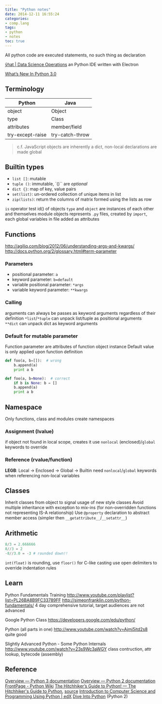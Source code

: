 ```yaml
---
title: "Python notes"
date: 2014-12-11 16:55:24
categories:
- comp.lang
tags:
- python
- notes
toc: true
---
```


All python code are executed statements, no such thing as declaration

[ŷhat | Data Science Operations](https://www.yhat.com/products/rodeo/) an Python IDE written with Electron

[What’s New In Python 3.0](https://docs.python.org/3/whatsnew/3.0.html)

## Terminology

Python     | Java
------     | ----
object     | Object
type       | Class
attributes | member/field
try-except-raise | try-catch-throw

> c.f. JavaScript objects are inherently a dict, non-local declarations are made global

## Builtin types

- `list []`: mutable
- `tuple ()`: immutable, `()`` are _optional_
- `dict {}`: map of key, value pairs
- `set(list)`: un-ordered collection of unique items in list
- `zip(lists)`: return the columns of matrix formed using the lists as row

`is` operator test id() of objects
`type` and `object` are instances of each other and themselves
module objects represents `.py` files, created by `import`, each global variables in file added as attributes

## Functions

http://agiliq.com/blog/2012/06/understanding-args-and-kwargs/
http://docs.python.org/2/glossary.html#term-parameter

### Parameters

- positional parameter: `a`
- keyword parameter: `b=default`
- variable positional parameter: `*args`
- variable keyword parameter: `**kwargs`

### Calling

arguments can always be passes as keyword arguments regardless of their definition
`*list`/`*tuple` can unpack list/tuple as positional arguments  
`**dict` can unpack dict as keyword arguments  

### Default for mutable parameter

Function parameter are attributes of function object instance
Default value is only applied upon function definition

```python
def foo(a, b=[]):  # wrong
    b.append(a)
    print a b

def foo(a, b=None):  # correct
    if b is None: b = []
    b.append(a)
    print a b
```

## Namespace

Only functions, class and modules create namespaces

### Assignment (lvalue)

if object not found in local scope, creates it
use `nonlocal` (enclosed)/`global` keywords to override

### Reference (rvalue/function)

**LEGB**: Local -> Enclosed -> Global -> Builtin
need `nonlocal`/`global` keywords when referencing non-local variables

## Classes

Inherit classes from object to signal usage of new style classes
Avoid multiple inheritance with exception to mix-ins (for non-overridden functions not representing IS-A relationship)
Use `@property` declaration to abstract member access (simpler then `__getattribute__`/`__setattr__`)

## Arithmetic

```python
8/3 = 2.666666
8//3 = 2
-8//3.0 = -3 # rounded down!!
```

`int(float)` is rounding, use `floor()` for C-like casting
use open delimiters to override indentation rules

## Learn

Python Fundamentals Training
http://www.youtube.com/playlist?list=PL26BA8B9FC33789FF
http://simeonfranklin.com/python-fundamentals/
4 day comprehensive tutorial, target audiences are not advanced

Google Python Class
https://developers.google.com/edu/python/

Python (all parts in one)
http://www.youtube.com/watch?v=Ajmj5itd2s8
quite good

Slightly Advanced Python - Some Python Internals
http://www.youtube.com/watch?v=23s9Wc3aWGY
class contruction, attr lookup, bytecode (assembly)

## Reference

[Overview — Python 3 documentation](https://docs.python.org/3/)
[Overview — Python 2 documentation](https://docs.python.org/2/)
[FrontPage - Python Wiki](https://wiki.python.org/moin/)
[The Hitchhiker’s Guide to Python! — The Hitchhiker's Guide to Python](http://docs.python-guide.org/en/latest/), [source](https://github.com/kennethreitz/python-guide)
[Introduction to Computer Science and Programming Using Python | edX](https://www.edx.org/course/introduction-computer-science-mitx-6-00-1x-0#.VIpwguqUfF4)
[Dive Into Python](http://linux.die.net/diveintopython/html/) (Python 2)
